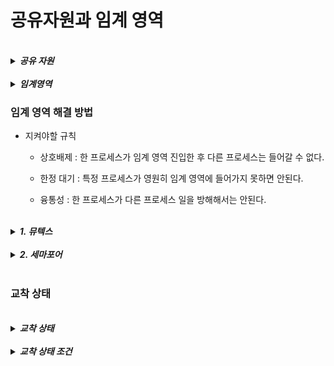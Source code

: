 # 공유자원과 임계 영역

<br>
<details>
<summary><b><i>공유 자원</i></b></summary>
<div markdown="1">
    <ul>
    <br>
    <li><b><i>프로세스, 스레드가 함께 접근할 수 있는 여러 자원들</i></b></li>
    <br>
    <li>모니터, 프린트, 메모리, 파일, 데이터 등...</li>
    <li>이 공유 자원을 두 개 이상의 프로세스가 동시에 접근하는 상황을 <b>경쟁 상태</b>라고 한다.</li>
    </ul>
</div>  
</details>

<br>
<details>
<summary><b><i>임계영역</i></b></summary>
<div markdown="1">
    <ul>
    <br>
    <li><b><i>공유 자원에 접근할 때 순서가 다르면 결과가 달라지는 영역</i></b></li>
    </ul>
</div>  
</details>

### 임계 영역 해결 방법

- 지켜야할 규칙
    -   상호배제 : 한 프로세스가 임계 영역 진입한 후 다른 프로세스는 들어갈 수 없다.

    -   한정 대기 : 특정 프로세스가 영원히 임계 영역에 들어가지 못하면 안된다.

    -   융통성 : 한 프로세스가 다른 프로세스 일을 방해해서는 안된다.

<br>
<details>
<summary><b><i>1. 뮤텍스</i></b></summary>
<div markdown="1">
    <ul>
    <br>
    <li><b><i>잠금 메커니즘을 이용하여 리소스에 대한 접근을 동기화 하는 기법</i></b></li>
    <br>
    <li>바이너리 세마포어라고 불리기도 함</li>
    </ul>
</div>  
</details>

<br>
<details>
<summary><b><i>2. 세마포어</i></b></summary>
<div markdown="1">
    <ul>
    <br>
    <li><b><i>상호 배제가 일어나는 신호 메커니즘</i></b></li>
    <br>
    <li>wait() : 공유자원에 접근할 때</li>
    <li>signal() : 공유자원을 해제할 때</li>
    </ul>
</div>  
</details>
<br>

### 교착 상태

<br>
<details>
<summary><b><i>교착 상태</i></b></summary>
<div markdown="1">
    <ul>
    <br>
    <li><b><i>두 개 이상의 프로세스들이 서로가 가진 자원을 기다리며 중단된 상태</i></b></li>
    </ul>
</div>  
</details>

<br>
<details>
<summary><b><i>교착 상태 조건</i></b></summary>
<div markdown="1">
    <ul>
    <br>
    <li>1. 상호 배제 : <b><i>한 프로세스가 자원을 독점하고 있으면 다른 프로세스들은 접근 불가</i></b></li>
    <li>2. 점유 대기 : <b><i>특정 프로세스가 점유한 자원을 다른 프로세스가 요청하는 상태</i></b></li>
    <li>3. 비선점 : <b><i>다른 프로세스 자원을 강제적으로 가져올 수 없음</i></b></li>
    <li>4. 환형대기 : <b><i>서로가 서로의 자원을 요구하는 상황</i></b></li>
    </ul>
</div>  
</details>

